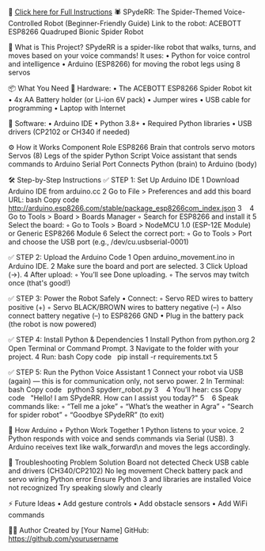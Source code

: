 📘 [Click here for Full Instructions](Instructions.md)
🕷️ SPydeRR: The Spider-Themed Voice-Controlled Robot (Beginner-Friendly Guide)
Link to the robot: ACEBOTT ESP8266 Quadruped Bionic Spider Robot

🧠 What is This Project?
SPydeRR is a spider-like robot that walks, turns, and moves based on your voice commands! It uses:
	•	Python for voice control and intelligence
	•	Arduino (ESP8266) for moving the robot legs using 8 servos

📦 What You Need
🔌 Hardware:
	•	The ACEBOTT ESP8266 Spider Robot kit
	•	4x AA Battery holder (or Li-ion 6V pack)
	•	Jumper wires
	•	USB cable for programming
	•	Laptop with Internet

🧰 Software:
	•	Arduino IDE
	•	Python 3.8+
	•	Required Python libraries
	•	USB drivers (CP2102 or CH340 if needed)

⚙️ How it Works
Component
Role
ESP8266
Brain that controls servo motors
Servos (8)
Legs of the spider
Python Script
Voice assistant that sends commands to Arduino
Serial Port
Connects Python (brain) to Arduino (body)


🛠️ Step-by-Step Instructions
✅ STEP 1: Set Up Arduino IDE
	1	Download Arduino IDE from arduino.cc
	2	Go to File > Preferences and add this board URL: bash Copy code   http://arduino.esp8266.com/stable/package_esp8266com_index.json
	3	  
	4	Go to Tools > Board > Boards Manager
	◦	Search for ESP8266 and install it
	5	Select the board:
	◦	Go to Tools > Board > NodeMCU 1.0 (ESP-12E Module) or Generic ESP8266 Module
	6	Select the correct port:
	◦	Go to Tools > Port and choose the USB port (e.g., /dev/cu.usbserial-0001)

✅ STEP 2: Upload the Arduino Code
	1	Open arduino_movement.ino in Arduino IDE.
	2	Make sure the board and port are selected.
	3	Click Upload (→).
	4	After upload:
	◦	You’ll see Done uploading.
	◦	The servos may twitch once (that's good!)

✅ STEP 3: Power the Robot Safely
	•	Connect:
	◦	Servo RED wires to battery positive (+)
	◦	Servo BLACK/BROWN wires to battery negative (–)
	◦	Also connect battery negative (–) to ESP8266 GND
	•	Plug in the battery pack (the robot is now powered)

✅ STEP 4: Install Python & Dependencies
	1	Install Python from python.org
	2	Open Terminal or Command Prompt.
	3	Navigate to the folder with your project.
	4	Run: bash Copy code   pip install -r requirements.txt
	5	  

✅ STEP 5: Run the Python Voice Assistant
	1	Connect your robot via USB (again) — this is for communication only, not servo power.
	2	In Terminal: bash Copy code   python3 spyderr_robot.py
	3	  
	4	You’ll hear: css Copy code   "Hello! I am SPydeRR. How can I assist you today?"
	5	  
	6	Speak commands like:
	◦	“Tell me a joke”
	◦	“What’s the weather in Agra”
	◦	“Search for spider robot”
	◦	“Goodbye SPydeRR” (to exit)

🔁 How Arduino + Python Work Together
	1	Python listens to your voice.
	2	Python responds with voice and sends commands via Serial (USB).
	3	Arduino receives text like walk_forward\n and moves the legs accordingly.

🧪 Troubleshooting
Problem
Solution
Board not detected
Check USB cable and drivers (CH340/CP2102)
No leg movement
Check battery pack and servo wiring
Python error
Ensure Python 3 and libraries are installed
Voice not recognized
Try speaking slowly and clearly


⚡ Future Ideas
	•	Add gesture controls
	•	Add obstacle sensors
	•	Add WiFi commands

🧑‍💻 Author
Created by [Your Name]
GitHub: https://github.com/yourusername
